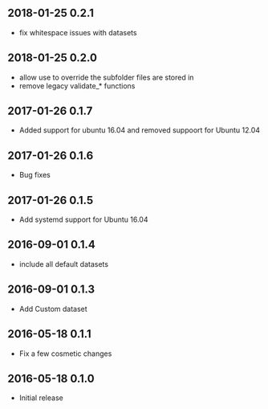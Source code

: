 ## 2018-01-25 0.2.1
* fix whitespace issues with datasets

## 2018-01-25 0.2.0
* allow use to override the subfolder files are stored in
* remove legacy validate\_\* functions

## 2017-01-26 0.1.7
* Added support for ubuntu 16.04 and removed suppoort for Ubuntu 12.04

## 2017-01-26 0.1.6
* Bug fixes

## 2017-01-26 0.1.5
* Add systemd support for Ubuntu 16.04

## 2016-09-01 0.1.4
* include all default datasets

## 2016-09-01 0.1.3
* Add Custom dataset

## 2016-05-18 0.1.1
* Fix a few cosmetic changes

## 2016-05-18 0.1.0
* Initial release


